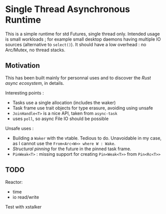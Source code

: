# Single Thread Asynchronous Runtime #

This is a simple runtime for std Futures, single thread only.
Intended usage is small workloads ; for example small desktop daemons having multiple IO sources (alternative to `select()`).
It should have a low overhead : no Arc/Mutex, no thread stacks.

## Motivation ##

This has been built mainly for personnal uses and to discover the *Rust async ecosystem*, in details.

Interesting points :
- Tasks use a single allocation (includes the waker)
- Task frame use trait objects for type erasure, avoiding using unsafe
- `JoinHandle<T>` is a nice API, taken from `async-task`
- uses `poll`, so async File IO should be possible

Unsafe uses :
- Building a `Waker` with the vtable. Tedious to do. Unavoidable in my case, as I cannot use the `From<Arc<W>> where W : Wake`.
- *Structural pinning* for the future in the pinned task frame.
- `PinWeak<T>` : missing support for creating `Pin<Weak<T>>` from `Pin<Rc<T>>`

## TODO ##

Reactor:
- time
- io read/write

Test with xstalker